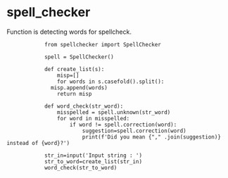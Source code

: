 # spell_checker
Function is detecting words for spellcheck.


                from spellchecker import SpellChecker

                spell = SpellChecker()

                def create_list(s):
                    misp=[]
                    for words in s.casefold().split():
                  misp.append(words)
                    return misp

                def word_check(str_word):
                    misspelled = spell.unknown(str_word)
                    for word in misspelled:
                        if word != spell.correction(word):
                            suggestion=spell.correction(word)
                            print(f'Did you mean {"," .join(suggestion)} instead of {word}?')

                str_in=input('Input string : ')
                str_to_word=create_list(str_in)
                word_check(str_to_word)
